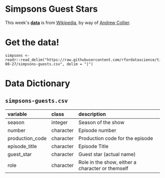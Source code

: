 # Simpsons Guest Stars

This week's [**data**](simpsons-guests.csv) is from [Wikipedia](https://en.wikipedia.org/wiki/List_of_The_Simpsons_guest_stars_(seasons_1%E2%80%9320)), by way of [Andrew Collier](https://github.com/rfordatascience/tidytuesday/issues/103).


# Get the data!

```
simpsons <- readr::read_delim("https://raw.githubusercontent.com/rfordatascience/tidytuesday/master/data/2019/2019-08-27/simpsons-guests.csv", delim = "|")

```

# Data Dictionary

## `simpsons-guests.csv`

|variable        |class     |description |
|:---------------|:---------|:-----------|
|season          | integer | Season of the show |
|number          | character | Episode number |
|production_code |character | Production code for the episode |
|episode_title   |character | Episode Title |
|guest_star      |character | Guest star (actual name) |
|role            |character | Role in the show, either a character or themself |